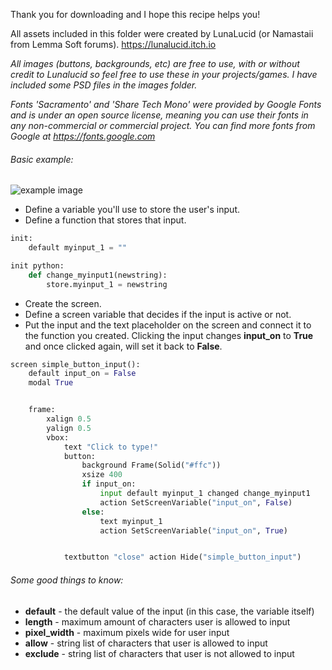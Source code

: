 Thank you for downloading and I hope this recipe helps you!

All assets included in this folder were created by LunaLucid (or Namastaii from Lemma Soft forums). https://lunalucid.itch.io

*All images (buttons, backgrounds, etc) are free to use, with or without credit to Lunalucid so feel free to use these in your projects/games. I have included some PSD files in the images folder.*

*Fonts 'Sacramento' and 'Share Tech Mono' were provided by Google Fonts and is under an open source license, meaning you can use their fonts in any non-commercial or commercial project. You can find more fonts from Google at https://fonts.google.com*

###### Basic example:

![example image](https://i.ibb.co/GcMj0nj/1.gif)

* Define a variable you'll use to store the user's input.
* Define a function that stores that input.

```python
init:
    default myinput_1 = ""

init python:
    def change_myinput1(newstring):                                          
        store.myinput_1 = newstring
```

* Create the screen.
* Define a screen variable that decides if the input is active or not.
* Put the input and the text placeholder on the screen and connect it to the function you created. Clicking the input changes **input_on** to **True** and once clicked again, will set it back to **False**.

```python
screen simple_button_input():
    default input_on = False
    modal True


    frame:
        xalign 0.5
        yalign 0.5
        vbox:
            text "Click to type!"
            button:
                background Frame(Solid("#ffc"))
                xsize 400
                if input_on:                                                  
                    input default myinput_1 changed change_myinput1
                    action SetScreenVariable("input_on", False)      
                else:
                    text myinput_1                                           
                    action SetScreenVariable("input_on", True)             


            textbutton "close" action Hide("simple_button_input")
```
###### Some good things to know:
* **default** - the default value of the input (in this case, the variable itself)
* **length** - maximum amount of characters user is allowed to input
* **pixel_width** - maximum pixels wide for user input
* **allow** - string list of characters that user is allowed to input
* **exclude** - string list of characters that user is not allowed to input

